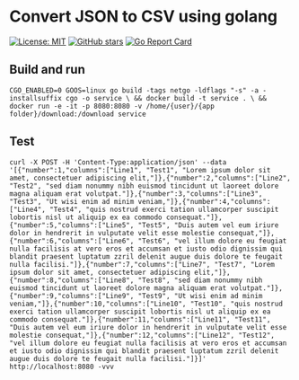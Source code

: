 # Convert JSON to CSV using golang

[![License: MIT](https://img.shields.io/badge/License-MIT-yellow.svg)](https://opensource.org/licenses/MIT)
[![GitHub stars](https://img.shields.io/github/stars/ship87/json-csv-converter-golang.svg)](https://github.com/ship87/json-csv-converter-golang/stargazers)
[![Go Report Card](https://goreportcard.com/badge/github.com/ship87/json-csv-converter-golang)](https://goreportcard.com/report/github.com/ship87/json-csv-converter-golang)
## Build and run

`CGO_ENABLED=0 GOOS=linux go build -tags netgo -ldflags "-s" -a -installsuffix cgo -o service \
&& docker build -t service . \
&& docker run -e -it -p 8080:8080 -v /home/{user}/{app folder}/download:/download service`

## Test

`curl -X POST -H 'Content-Type:application/json' --data '[{"number":1,"columns":["Line1", "Test1", "Lorem ipsum dolor sit amet, consectetuer adipiscing elit,"]},{"number":2,"columns":["Line2", "Test2", "sed diam nonummy nibh euismod tincidunt ut laoreet dolore magna aliquam erat volutpat."]},{"number":3,"columns":["Line3", "Test3", "Ut wisi enim ad minim veniam,"]},{"number":4,"columns":["Line4", "Test4", "quis nostrud exerci tation ullamcorper suscipit lobortis nisl ut aliquip ex ea commodo consequat."]},{"number":5,"columns":["Line5", "Test5", "Duis autem vel eum iriure dolor in hendrerit in vulputate velit esse molestie consequat,"]},{"number":6,"columns":["Line6", "Test6", "vel illum dolore eu feugiat nulla facilisis at vero eros et accumsan et iusto odio dignissim qui blandit praesent luptatum zzril delenit augue duis dolore te feugait nulla facilisi."]},{"number":7,"columns":["Line7", "Test7", "Lorem ipsum dolor sit amet, consectetuer adipiscing elit,"]},{"number":8,"columns":["Line8", "Test8", "sed diam nonummy nibh euismod tincidunt ut laoreet dolore magna aliquam erat volutpat."]},{"number":9,"columns":["Line9", "Test9", "Ut wisi enim ad minim veniam,"]},{"number":10,"columns":["Line10", "Test10", "quis nostrud exerci tation ullamcorper suscipit lobortis nisl ut aliquip ex ea commodo consequat."]},{"number":11,"columns":["Line11", "Test11", "Duis autem vel eum iriure dolor in hendrerit in vulputate velit esse molestie consequat,"]},{"number":12,"columns":["Line12", "Test12", "vel illum dolore eu feugiat nulla facilisis at vero eros et accumsan et iusto odio dignissim qui blandit praesent luptatum zzril delenit augue duis dolore te feugait nulla facilisi."]}]' http://localhost:8080 -vvv`
